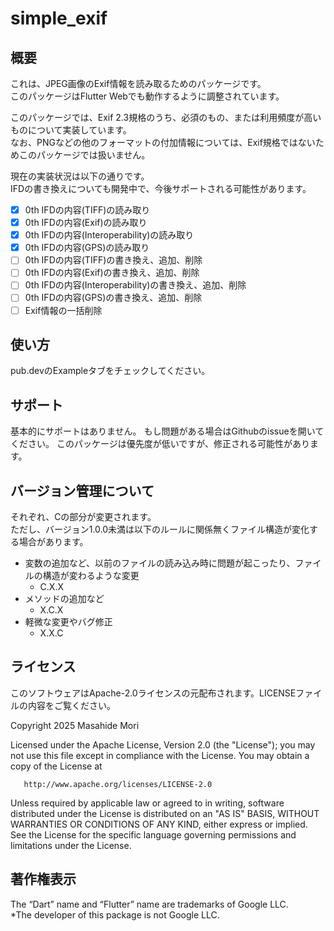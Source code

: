 # simple_exif

## 概要
これは、JPEG画像のExif情報を読み取るためのパッケージです。  
このパッケージはFlutter Webでも動作するように調整されています。  

このパッケージでは、Exif 2.3規格のうち、必須のもの、または利用頻度が高いものについて実装しています。  
なお、PNGなどの他のフォーマットの付加情報については、Exif規格ではないためこのパッケージでは扱いません。  

現在の実装状況は以下の通りです。  
IFDの書き換えについても開発中で、今後サポートされる可能性があります。

- [x] 0th IFDの内容(TIFF)の読み取り
- [x] 0th IFDの内容(Exif)の読み取り
- [x] 0th IFDの内容(Interoperability)の読み取り
- [x] 0th IFDの内容(GPS)の読み取り
- [ ] 0th IFDの内容(TIFF)の書き換え、追加、削除
- [ ] 0th IFDの内容(Exif)の書き換え、追加、削除
- [ ] 0th IFDの内容(Interoperability)の書き換え、追加、削除
- [ ] 0th IFDの内容(GPS)の書き換え、追加、削除
- [ ] Exif情報の一括削除

## 使い方
pub.devのExampleタブをチェックしてください。

## サポート
基本的にサポートはありません。
もし問題がある場合はGithubのissueを開いてください。
このパッケージは優先度が低いですが、修正される可能性があります。

## バージョン管理について
それぞれ、Cの部分が変更されます。  
ただし、バージョン1.0.0未満は以下のルールに関係無くファイル構造が変化する場合があります。  
- 変数の追加など、以前のファイルの読み込み時に問題が起こったり、ファイルの構造が変わるような変更
  - C.X.X
- メソッドの追加など
  - X.C.X
- 軽微な変更やバグ修正
  - X.X.C

## ライセンス
このソフトウェアはApache-2.0ライセンスの元配布されます。LICENSEファイルの内容をご覧ください。

Copyright 2025 Masahide Mori

Licensed under the Apache License, Version 2.0 (the "License");
you may not use this file except in compliance with the License.
You may obtain a copy of the License at

       http://www.apache.org/licenses/LICENSE-2.0

Unless required by applicable law or agreed to in writing, software
distributed under the License is distributed on an "AS IS" BASIS,
WITHOUT WARRANTIES OR CONDITIONS OF ANY KIND, either express or implied.
See the License for the specific language governing permissions and
limitations under the License.

## 著作権表示
The “Dart” name and “Flutter” name are trademarks of Google LLC.  
*The developer of this package is not Google LLC.
